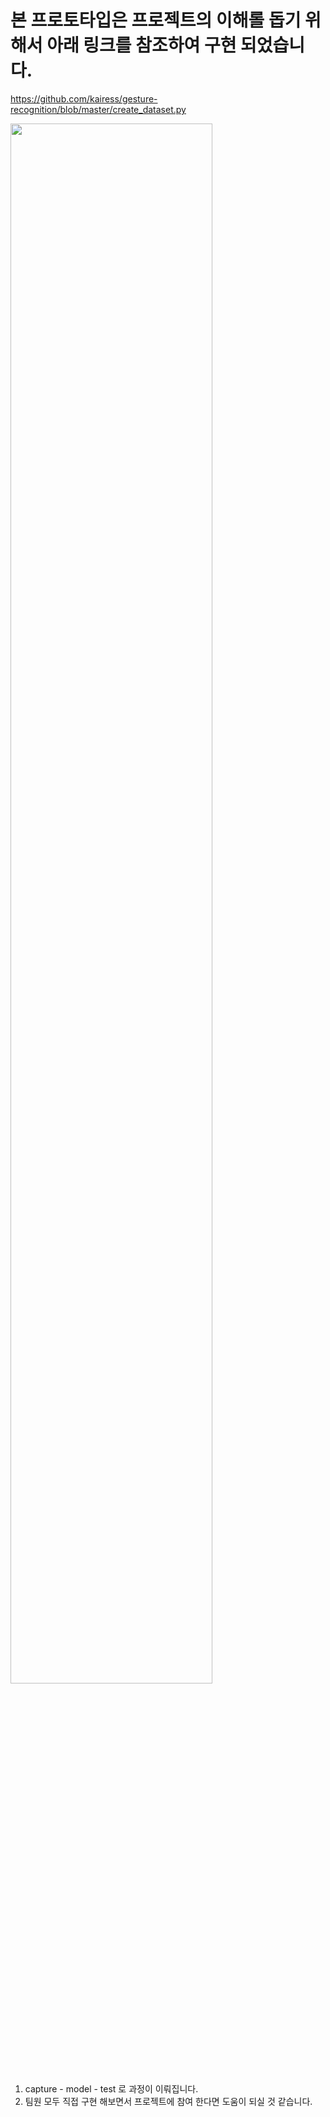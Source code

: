 # 본 프로토타입은 프로젝트의 이해롤 돕기 위해서 아래 링크를 참조하여 구현 되었습니다.
https://github.com/kairess/gesture-recognition/blob/master/create_dataset.py

<img width="80%" src="https://user-images.githubusercontent.com/16822641/109461495-913fc480-7aa5-11eb-9d0e-aff762669f98.gif"/>

1. capture - model - test 로 과정이 이뤄집니다.
2. 팀원 모두 직접 구현 해보면서 프로젝트에 참여 한다면 도움이 되실 것 같습니다. 
